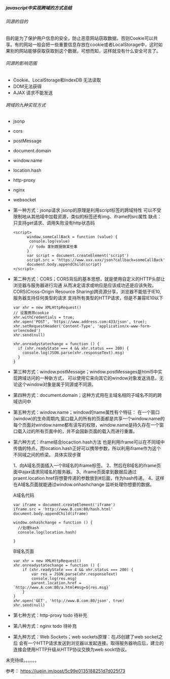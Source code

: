 ##### javascript中实现跨域的方式总结

###### 同源的目的
目的是为了保护用户信息的安全，防止恶意网站窃取数据，否则Cookie可以共享。有的网站一般会把一些重要信息存放在cookie或者LocalStorage中，这时如果别的网站能够获取获取到这个数据，可想而知，这样就没有什么安全可言了。

###### 同源的影响范围
- Cookie、LocalStorage和IndexDB 无法读取
- DOM无法获得
- AJAX 请求不能发送

###### 跨域的九种实现方式
- jsonp
- cors
- postMessage
- document.domain
- window.name
- location.hash
- http-proxy
- nginx
- websocket


- 第一种方式：jsonp请求 jsonp的原理是利用script标签的跨域特性
  可以不受限制地从其他域中加载资源，类似的标签还有img、iframe的src属性
  缺点：只支持get请求、调用失败没有http状态码
  ```
  <script>
        window.someCallBack = function (value) {
   		 console.log(value)
   		 // todo 拿到数据做某些事
   		}
        var script = document.createElement('script')
        script.src = 'https://www.xxx.xxx/json?callback=someCallBack'
        document.body.appendChild(script)
  </script>
  ```
- 第二种方式：CORS；CORS背后的基本思想，就是使用自定义的HTTP头部让浏览器与服务器进行沟通
    从而决定请求或响应是应该成功还是应该失败。
    CORS(Cross-Origin Resource Sharing)跨资源分享，浏览器不能低于IE10,服务器支持任何类型的请求
    支持所有类型的HTTP请求，但是不兼容IE10以下
    ```
    var xhr = new XMLHttpRequest()
    // 设置携带cookie
    xhr.withCredentials = true;
    xhr.open('POST', 'https://www.address.com:433/json', true);
    xhr.setRequestHeader('Content-Type', 'application/x-www-form-urlencoded')
    xhr.send(null)

    xhr.onreadystatechange = function () {
      if (xhr.readyState === 4 && xhr.status === 200) {
        console.log(JSON.parse(xhr.responseText).msg)
      }
    }
    ```

- 第三种方式：window.postMessage；window.postMessages是html5中实现跨域访问的一种新方式，
    可以使用它来向其它的window对象发送消息，无论这个window对象是属于同源或不同源。

- 第四种方式：document.domain；这种方式用在主域名相同子域名不同的跨域访问中

- 第五种方式：window.name；window的name属性有个特征：
    在一个窗口(window)的生命周期内,窗口载入的所有的页面都是共享一个window.name的
    每个页面对window.name都有读写的权限，window.name是持久存在一个窗口载入过的所有页面中的，并不会因新页面的载入而进行重置。

- 第六种方式：iframe结合locaction.hash方法
也是利用iframe可以在不同域中传值的特点，而location.hash正好可以携带参数，所以利用iframe作为这个不同域之间的桥梁。
    具体实现步骤

    1、向A域名页面插入一个B域名的iframe标签。
    2、然后在B域名的iframe页面中ajax请求同域名的服务器。
    3、iframe页面拿到数据后通过praent.location.href将想要传递的参数放到#后面，作为hash传递。
    4、这样在A域名页面就能通过window.onhashchange 监听处理你想要的数据。

    A域名代码
    ```
    var iframe = document.createElement('iframe')
    iframe.src = 'http://www.B.com:80/hash.html'
    document.body.appendChild(iframe)

    window.onhashchange = function () {
      //处理hash
      console.log(location.hash)

    }
    ```

   B域名页面
   ```
   var xhr = new XMLHttpRequest()
   xhr.onreadystatechange = function () {
       if (xhr.readyState === 4 && xhr.status === 200) {
           var res = JSON.parse(xhr.responseText)
           console.log(res.msg)
           parent.location.href = `http://www.A.com:80/a.html#msg=${res.msg}`
       }
   }
   xhr.open('GET', 'http://www.B.com:80/json', true)
   xhr.send(null)
   ```

- 第七种方式：http-proxy
todo 待补充
- 第八种方式：nginx
todo 待补充

- 第九种方式：Web Sockets；web sockets原理：在JS创建了web socket之后
    会有一个HTTP请求发送到浏览器以发起连接。取得服务器响应后，建立的连接会使用HTTP升级从HTTP协议交换为web sockt协议。

未完待续。。。。。。

参考： https://juejin.im/post/5c99e0135188251d7d025f73
